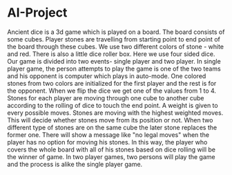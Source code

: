 # AI-Project
Ancient dice is a 3d game which is played on a board. The board consists of some cubes. Player stones are travelling from starting point to end point of the board through these cubes. We use two different colors of stone - white and red. There is also a little dice roller box. Here we use four sided dice. Our game is divided into two events- single player and two player. In single player game, the person attempts to play the game is one of the two teams and his opponent is computer which plays in auto-mode. One colored stones from two colors are initialized for the first player and the rest is for the opponent.
 When we flip the dice we get one of the values from 1 to 4.  Stones for each player are moving through one cube to another cube according to the rolling of dice to touch the end point. 
A weight is given to every possible moves. Stones are moving with the highest weighted moves. This will decide whether stones move from its position or not. When two different type of stones are on the same cube the later stone replaces the former one. There will show a message like "no legal moves" when the player has no option for moving his stones. In this way, the player who covers the whole board with all of his stones based on dice rolling will be the winner of game. In two player games, two persons will play the game and the process is alike the single player game.
